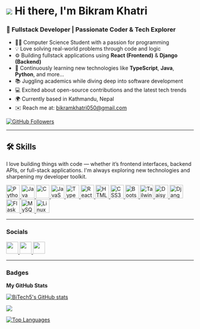 # ![](https://user-images.githubusercontent.com/18350557/176309783-0785949b-9127-417c-8b55-ab5a4333674e.gif) Hi there, I'm Bikram Khatri

### 🚀 Fullstack Developer | Passionate Coder & Tech Explorer

- 👨‍💻 Computer Science Student with a passion for programming  
- 💡 Love solving real-world problems through code and logic  
- ⚙️ Building fullstack applications using **React (Frontend)** & **Django (Backend)**  
- 🌱 Continuously learning new technologies like **TypeScript**, **Java**, **Python**, and more...  
- 📚 Juggling academics while diving deep into software development  
- 💻 Excited about open-source contributions and the latest tech trends  
- 🌍 Currently based in Kathmandu, Nepal  
- ✉️ Reach me at: [bikramkhatri050@gmail.com](mailto:bikramkhatri050@gmail.com)


[![GitHub Followers](https://img.shields.io/github/followers/BiTech5?logo=github&style=for-the-badge&color=14b8a6&labelColor=1c1917)](https://www.github.com/BiTech5)

---
## 🛠 Skills

I love building things with code — whether it’s frontend interfaces, backend APIs, or full-stack applications. I'm always exploring new technologies and sharpening my developer toolkit.

<p align="left">
  <!-- Languages -->
  <a href="https://www.python.org/" target="_blank">
    <img src="https://raw.githubusercontent.com/danielcranney/readme-generator/main/public/icons/skills/python-colored.svg" width="36" height="36" alt="Python" />
  </a>
  <a href="https://www.java.com/" target="_blank">
    <img src="https://raw.githubusercontent.com/danielcranney/readme-generator/main/public/icons/skills/java-colored.svg" width="36" height="36" alt="Java" />
  </a>
  <a href="https://en.cppreference.com/w/c" target="_blank">
    <img src="https://raw.githubusercontent.com/danielcranney/readme-generator/main/public/icons/skills/c-colored.svg" width="36" height="36" alt="C" />
  </a>
  <a href="https://developer.mozilla.org/en-US/docs/Web/JavaScript" target="_blank">
    <img src="https://raw.githubusercontent.com/danielcranney/readme-generator/main/public/icons/skills/javascript-colored.svg" width="36" height="36" alt="JavaScript" />
  </a>
  <a href="https://www.typescriptlang.org/" target="_blank">
    <img src="https://raw.githubusercontent.com/danielcranney/readme-generator/main/public/icons/skills/typescript-colored.svg" width="36" height="36" alt="TypeScript" />
  </a>

  <!-- Frontend -->
  <a href="https://reactjs.org/" target="_blank">
    <img src="https://raw.githubusercontent.com/danielcranney/readme-generator/main/public/icons/skills/react-colored.svg" width="36" height="36" alt="React" />
  </a>
  <a href="https://developer.mozilla.org/en-US/docs/Web/HTML" target="_blank">
    <img src="https://raw.githubusercontent.com/danielcranney/readme-generator/main/public/icons/skills/html5-colored.svg" width="36" height="36" alt="HTML5" />
  </a>
  <a href="https://developer.mozilla.org/en-US/docs/Web/CSS" target="_blank">
    <img src="https://raw.githubusercontent.com/danielcranney/readme-generator/main/public/icons/skills/css3-colored.svg" width="36" height="36" alt="CSS3" />
  </a>
  <a href="https://getbootstrap.com/" target="_blank">
    <img src="https://raw.githubusercontent.com/danielcranney/readme-generator/main/public/icons/skills/bootstrap-colored.svg" width="36" height="36" alt="Bootstrap" />
  </a>
<a href="https://tailwindcss.com/" target="_blank">
  <img src="https://raw.githubusercontent.com/danielcranney/readme-generator/main/public/icons/skills/tailwindcss-colored.svg" width="36" height="36" alt="Tailwind CSS" />
</a>
<a href="https://daisyui.com/" target="_blank">
  <img src="https://avatars.githubusercontent.com/u/93928794?s=200&v=4" width="36" height="36" alt="DaisyUI" />
</a>

  <!-- Backend -->
  <a href="https://www.djangoproject.com/" target="_blank">
    <img src="https://raw.githubusercontent.com/danielcranney/readme-generator/main/public/icons/skills/django-colored.svg" width="36" height="36" alt="Django" />
  </a>
  <a href="https://flask.palletsprojects.com/" target="_blank">
    <img src="https://raw.githubusercontent.com/danielcranney/readme-generator/main/public/icons/skills/flask-colored.svg" width="36" height="36" alt="Flask" />
  </a>

  <!-- Databases -->
  <a href="https://www.mysql.com/" target="_blank">
    <img src="https://raw.githubusercontent.com/danielcranney/readme-generator/main/public/icons/skills/mysql-colored.svg" width="36" height="36" alt="MySQL" />
  </a>

  <!-- OS / Tools -->
  <a href="https://www.linux.org/" target="_blank">
    <img src="https://raw.githubusercontent.com/danielcranney/readme-generator/main/public/icons/skills/linux-colored.svg" width="36" height="36" alt="Linux" />
  </a>
</p>

---

### Socials

<p align="left"> <a href="https://www.facebook.com/profile.php?id=100081772174556" target="_blank" rel="noreferrer"> <picture> <source media="(prefers-color-scheme: dark)" srcset="https://raw.githubusercontent.com/danielcranney/readme-generator/main/public/icons/socials/facebook-dark.svg" /> <source media="(prefers-color-scheme: light)" srcset="https://raw.githubusercontent.com/danielcranney/readme-generator/main/public/icons/socials/facebook.svg" /> <img src="https://raw.githubusercontent.com/danielcranney/readme-generator/main/public/icons/socials/facebook.svg" width="32" height="32" /> </picture> </a> <a href="https://www.github.com/BiTech5" target="_blank" rel="noreferrer"> <picture> <source media="(prefers-color-scheme: dark)" srcset="https://raw.githubusercontent.com/danielcranney/readme-generator/main/public/icons/socials/github-dark.svg" /> <source media="(prefers-color-scheme: light)" srcset="https://raw.githubusercontent.com/danielcranney/readme-generator/main/public/icons/socials/github.svg" /> <img src="https://raw.githubusercontent.com/danielcranney/readme-generator/main/public/icons/socials/github.svg" width="32" height="32" /> </picture> </a> <a href="https://www.linkedin.com/in/bikram-khatri-b65648262/" target="_blank" rel="noreferrer"> <picture> <source media="(prefers-color-scheme: dark)" srcset="https://raw.githubusercontent.com/danielcranney/readme-generator/main/public/icons/socials/linkedin-dark.svg" /> <source media="(prefers-color-scheme: light)" srcset="https://raw.githubusercontent.com/danielcranney/readme-generator/main/public/icons/socials/linkedin.svg" /> <img src="https://raw.githubusercontent.com/danielcranney/readme-generator/main/public/icons/socials/linkedin.svg" width="32" height="32" /> </picture> </a></p>

---

### Badges

<b>My GitHub Stats</b>

<a href="http://www.github.com/BiTech5"><img src="https://github-readme-stats.vercel.app/api?username=BiTech5&show_icons=true&hide=&count_private=true&title_color=ef4444&text_color=f97316&icon_color=14b8a6&bg_color=1c1917&hide_border=true&show_icons=true" alt="BiTech5's GitHub stats" /></a>

<a href="http://www.github.com/BiTech5"><img src="https://github-readme-streak-stats.herokuapp.com/?user=BiTech5&stroke=f97316&background=1c1917&ring=ef4444&fire=ef4444&currStreakNum=f97316&currStreakLabel=ef4444&sideNums=f97316&sideLabels=f97316&dates=f97316&hide_border=true" /></a>

<a href="https://github.com/BiTech5" align="left"><img src="https://github-readme-stats.vercel.app/api/top-langs/?username=BiTech5&langs_count=10&title_color=ef4444&text_color=f97316&icon_color=14b8a6&bg_color=1c1917&hide_border=true&locale=en&custom_title=Top%20%Languages" alt="Top Languages" /></a>
